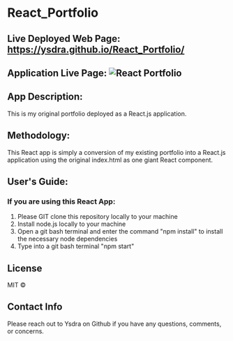 # React_Portfolio

## Live Deployed Web Page: https://ysdra.github.io/React_Portfolio/

## Application Live Page: ![React Portfolio]()


## App Description:
This is my original portfolio deployed as a React.js application.  

## Methodology:
This React app is simply a conversion of my existing portfolio into a React.js application using the original index.html as one giant React component.  

## User's Guide:

### If you are using this React App:
1. Please GIT clone this repository locally to your machine
2. Install node.js locally to your machine
3. Open a git bash terminal and enter the command "npm install" to install the necessary node dependencies 
4. Type into a git bash terminal "npm start"


## License 
MIT © 

## Contact Info
Please reach out to Ysdra on Github if you have any questions, comments, or concerns. 
